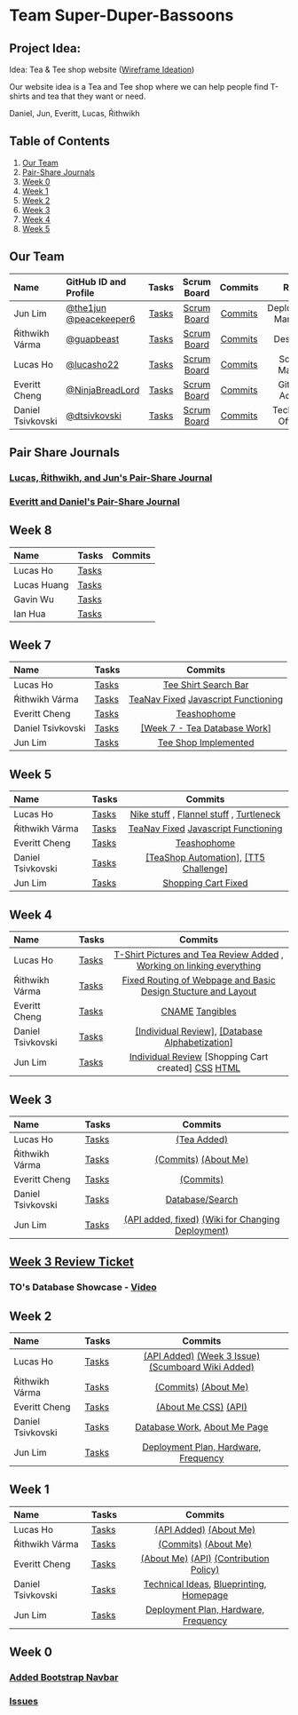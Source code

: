 # Team Super-Duper-Bassoons
## Project Idea: 
Idea: Tea & Tee shop website ([Wireframe Ideation](https://github.com/NinjaBreadLord/super-duper-bassoons/issues/10))

Our website idea is a Tea and Tee shop where we can help people find T-shirts and tea that they want or need.

Daniel, Jun, Everitt, Lucas, Ŕithwikh 

## Table of Contents

1. [Our Team](https://github.com/NinjaBreadLord/super-duper-bassoons/blob/main/README.md#our-team)
2. [Pair-Share Journals](https://github.com/NinjaBreadLord/super-duper-bassoons/blob/main/README.md#pair-share-journals)
3. [Week 0](https://github.com/NinjaBreadLord/super-duper-bassoons/blob/main/README.md#week-0)
4. [Week 1](https://github.com/NinjaBreadLord/super-duper-bassoons/blob/main/README.md#week-1)
5. [Week 2](https://github.com/NinjaBreadLord/super-duper-bassoons/blob/main/README.md#week-2)
6. [Week 3](https://github.com/NinjaBreadLord/super-duper-bassoons/blob/main/README.md#week-3)
7. [Week 4](https://github.com/NinjaBreadLord/super-duper-bassoons/blob/main/README.md#week-4)
8. [Week 5](https://github.com/NinjaBreadLord/super-duper-bassoons/blob/main/README.md#week-5)


## Our Team

| Name | GitHub ID and Profile | Tasks | Scrum Board | Commits | Role | 
|:-----|:----------------------|:-----:|:-----------:|:-------:|:-------:|
| Jun Lim | [@the1jun](https://github.com/the1jun) [@peacekeeper6](https://github.com/peacekeeper6)| [Tasks](https://github.com/NinjaBreadLord/super-duper-bassoons/issues/assigned/the1jun) |[Scrum Board](https://github.com/NinjaBreadLord/super-duper-bassoons/projects/1) | [Commits](https://github.com/NinjaBreadLord/super-duper-bassoons/commits?author=peacekeeper6) | Deployment Manager
| Ŕithwikh Várma| [@guapbeast](https://github.com/guapbeast) | [Tasks](https://github.com/NinjaBreadLord/super-duper-bassoons/issues/assigned/guapbeast) |[Scrum Board](https://github.com/NinjaBreadLord/super-duper-bassoons/projects/1) | [Commits](https://github.com/NinjaBreadLord/super-duper-bassoons/commits?author=guapbeast) | Designer
| Lucas Ho | [@lucasho22](https://github.com/lucasho22) | [Tasks](https://github.com/NinjaBreadLord/super-duper-bassoons/issues/assigned/lucasho22) |[Scrum Board](https://github.com/NinjaBreadLord/super-duper-bassoons/projects/1) |[Commits](https://github.com/NinjaBreadLord/super-duper-bassoons/commits?author=lucasho22) | Scrum Master
| Everitt Cheng | [@NinjaBreadLord](https://github.com/NinjaBreadLord) | [Tasks](https://github.com/NinjaBreadLord/super-duper-bassoons/issues/assigned/NinjaBreadLord) |[Scrum Board](https://github.com/NinjaBreadLord/super-duper-bassoons/projects/1) |[Commits](https://github.com/NinjaBreadLord/super-duper-bassoons/commits?author=NinjaBreadLord)| GitHub Admin
| Daniel Tsivkovski | [@dtsivkovski](https://github.com/dtsivkovski) | [Tasks](https://github.com/NinjaBreadLord/super-duper-bassoons/issues/assigned/dtsivkovski) |[Scrum Board](https://github.com/NinjaBreadLord/super-duper-bassoons/projects/1?card_filter_query=assignee%3Adtsivkovski) |[Commits](https://github.com/NinjaBreadLord/super-duper-bassoons/commits?author=dtsivkovski) | Technical Officer 
## Pair Share Journals
### [Lucas, Ŕithwikh, and Jun's Pair-Share Journal](https://docs.google.com/document/d/1Mo2Scc3NmkeTiWN-pLBPexrsBTjY5X0mqlTHWC0ClTM/edit?usp=sharing)
### [Everitt and Daniel's Pair-Share Journal](https://docs.google.com/document/d/1PeEx1YdkPbe1ykQ0fboJnTnEJBK2chOiKaOZaK73VcM/edit#)

## Week 8

| Name | Tasks | Commits |
|:-----|:----------------------|:-----:|
| Lucas Ho | [Tasks](https://github.com/NinjaBreadLord/super-duper-bassoons/issues/53) | 
| Lucas Huang | [Tasks](https://github.com/NinjaBreadLord/super-duper-bassoons/issues/53) |
| Gavin Wu | [Tasks](https://github.com/NinjaBreadLord/super-duper-bassoons/issues/53)  | 
| Ian Hua | [Tasks](https://github.com/NinjaBreadLord/super-duper-bassoons/issues/53) | 

## Week 7

| Name | Tasks | Commits |
|:-----|:----------------------|:-----:|
| Lucas Ho | [Tasks](https://github.com/NinjaBreadLord/super-duper-bassoons/issues/51) | [Tee Shirt Search Bar](https://github.com/NinjaBreadLord/super-duper-bassoons/commit/51462fc0c2994aa6eedf29db70fce6839bcedaa8) 
| Ŕithwikh Várma | [Tasks](https://github.com/NinjaBreadLord/super-duper-bassoons/issues/51) | [TeaNav Fixed](https://github.com/NinjaBreadLord/super-duper-bassoons/commit/ca4e84cac8556953a12968fc380f3605226d9d54) [Javascript Functioning](https://github.com/NinjaBreadLord/super-duper-bassoons/commit/ab4cfa3d9d3651a3cf665847779505a5313a5fb2)
| Everitt Cheng | [Tasks](https://github.com/NinjaBreadLord/super-duper-bassoons/issues/51)  | [Teashophome](https://github.com/NinjaBreadLord/super-duper-bassoons/commit/b7f1b2b4606aee3c0d2cf5b8d0aee33747422558)
| Daniel Tsivkovski | [Tasks](https://github.com/NinjaBreadLord/super-duper-bassoons/issues/51) | [[Week 7 - Tea Database Work]](https://github.com/NinjaBreadLord/super-duper-bassoons/issues/50)
| Jun Lim | [Tasks](https://github.com/NinjaBreadLord/super-duper-bassoons/issues/51) | [Tee Shop Implemented](https://github.com/NinjaBreadLord/super-duper-bassoons/commit/1e65d423900bdd580822a7218e5c9ad2d50e8498)

## Week 5

| Name | Tasks | Commits |
|:-----|:----------------------|:-----:|
| Lucas Ho | [Tasks](https://github.com/NinjaBreadLord/super-duper-bassoons/issues/47) | [Nike stuff](https://github.com/NinjaBreadLord/super-duper-bassoons/commit/e492eb0672182c4c1ff8f0dc88b9cf524ff35041) , [Flannel stuff](https://github.com/NinjaBreadLord/super-duper-bassoons/commit/e7fedb6d391e2033830e6ed6712493fa0df702c8) , [Turtleneck](https://github.com/NinjaBreadLord/super-duper-bassoons/commit/d3b17f568ec5ba4f21144ddcbd30f21a4d0c1aa0)
| Ŕithwikh Várma | [Tasks](https://github.com/NinjaBreadLord/super-duper-bassoons/issues/47) | [TeaNav Fixed](https://github.com/NinjaBreadLord/super-duper-bassoons/commit/ca4e84cac8556953a12968fc380f3605226d9d54) [Javascript Functioning](https://github.com/NinjaBreadLord/super-duper-bassoons/commit/ab4cfa3d9d3651a3cf665847779505a5313a5fb2)
| Everitt Cheng | [Tasks](https://github.com/NinjaBreadLord/super-duper-bassoons/issues/47)  | [Teashophome](https://github.com/NinjaBreadLord/super-duper-bassoons/commit/b7f1b2b4606aee3c0d2cf5b8d0aee33747422558)
| Daniel Tsivkovski | [Tasks](https://github.com/NinjaBreadLord/super-duper-bassoons/issues/47) | [[TeaShop Automation]](https://github.com/NinjaBreadLord/super-duper-bassoons/issues/46), [[TT5 Challenge]](https://github.com/NinjaBreadLord/super-duper-bassoons/blob/main/techtalks/TT5/danielevenoddprime.py)
| Jun Lim | [Tasks](https://github.com/NinjaBreadLord/super-duper-bassoons/issues/47) | [Shopping Cart Fixed](https://github.com/NinjaBreadLord/super-duper-bassoons/commit/2f1ba71c05ca1a17607b8b60b811bef64b5fe65f)

## Week 4

| Name | Tasks | Commits |
|:-----|:----------------------|:-----:|
| Lucas Ho | [Tasks](https://github.com/NinjaBreadLord/super-duper-bassoons/issues/37) | [T-Shirt Pictures and Tea Review Added](https://github.com/NinjaBreadLord/super-duper-bassoons/commit/2f2830cb31efb9519be03566d3d787359c0a049a) , [Working on linking everything](https://github.com/NinjaBreadLord/super-duper-bassoons/commit/357ff70ce4064cc4f8e2d30e9a2a900724da73bf) |
| Ŕithwikh Várma | [Tasks](https://github.com/NinjaBreadLord/super-duper-bassoons/issues/37) | [Fixed Routing of Webpage and Basic Design Stucture and Layout](https://github.com/NinjaBreadLord/super-duper-bassoons/commit/b4734501484a34a68a57cac094ef4fc0eaf682a9)
| Everitt Cheng | [Tasks](https://github.com/NinjaBreadLord/super-duper-bassoons/issues/37)  | [CNAME](https://github.com/NinjaBreadLord/super-duper-bassoons/commit/ff2b0e8890e4a8d7c90e3ad85cda8aea411a8c75) [Tangibles](https://github.com/NinjaBreadLord/super-duper-bassoons/commit/f17c8327432527ed7b0bd8c5f7431da268987b4b) |
| Daniel Tsivkovski | [Tasks](https://github.com/NinjaBreadLord/super-duper-bassoons/issues/37) | [[Individual Review]](https://github.com/NinjaBreadLord/super-duper-bassoons/issues/39), [[Database Alphabetization]](https://github.com/NinjaBreadLord/super-duper-bassoons/issues/38) |
| Jun Lim | [Tasks](https://github.com/NinjaBreadLord/super-duper-bassoons/issues/37) | [Individual Review](https://github.com/NinjaBreadLord/super-duper-bassoons/issues/44) [Shopping Cart created] [CSS](https://github.com/NinjaBreadLord/super-duper-bassoons/commit/2d2d9ec9005552f4659eff23466159d89fefa4f4) [HTML](https://github.com/NinjaBreadLord/super-duper-bassoons/commit/e3ad9e571e7d95428ba1d44c87058dfe3527a31c)

## Week 3

| Name | Tasks | Commits |
|:-----|:----------------------|:-----:|
| Lucas Ho | [Tasks](https://github.com/NinjaBreadLord/super-duper-bassoons/issues/30) | [(Tea Added)](https://github.com/NinjaBreadLord/super-duper-bassoons/commit/1274863fc8aebb3e09462922995d490af760b93e) |
| Ŕithwikh Várma | [Tasks](https://github.com/NinjaBreadLord/super-duper-bassoons/issues/30) | [(Commits)]() [(About Me)]() |
| Everitt Cheng | [Tasks](https://github.com/NinjaBreadLord/super-duper-bassoons/issues/30)  | [(Commits)](https://github.com/NinjaBreadLord/super-duper-bassoons/commit/75cb9698d269f4a1059e88845f5d5444d753bb0c)
| Daniel Tsivkovski | [Tasks](https://github.com/NinjaBreadLord/super-duper-bassoons/issues/30) | [Database/Search](https://github.com/NinjaBreadLord/super-duper-bassoons/issues/16) | 
| Jun Lim | [Tasks](https://github.com/NinjaBreadLord/super-duper-bassoons/issues/30) | [(API added, fixed)](https://github.com/NinjaBreadLord/super-duper-bassoons/commit/b6e1db4a1300c04cfee47fbe4dc8a14855c245da) [(Wiki for Changing Deployment)](https://github.com/NinjaBreadLord/super-duper-bassoons/wiki/Deployment-Changes)

## [Week 3 Review Ticket](https://github.com/NinjaBreadLord/super-duper-bassoons/issues/36) ##

### TO's Database Showcase - [Video](https://youtu.be/AwvhSIHtR_k)

## Week 2

| Name | Tasks | Commits |
|:-----|:----------------------|:-----:|
| Lucas Ho | [Tasks](https://github.com/NinjaBreadLord/super-duper-bassoons/issues/29) | [(API Added)](https://github.com/NinjaBreadLord/super-duper-bassoons/commit/f9adb3d283d4ce5335e55cffdef32c545a907349) [(Week 3 Issue)](https://github.com/NinjaBreadLord/super-duper-bassoons/issues/30) [(Scumboard Wiki Added)](https://github.com/NinjaBreadLord/super-duper-bassoons/wiki/Policies)
| Ŕithwikh Várma | [Tasks](https://github.com/NinjaBreadLord/super-duper-bassoons/issues/29) | [(Commits)]() [(About Me)]()
| Everitt Cheng | [Tasks](https://github.com/NinjaBreadLord/super-duper-bassoons/issues/29) | [(About Me CSS)](https://github.com/NinjaBreadLord/super-duper-bassoons/commit/ade72f71fb7aa00310a0483e9bd9953d2954c69e) [(API)](https://github.com/NinjaBreadLord/super-duper-bassoons/commit/6b01710e604764fa5075a2116a362b505437efd1)
| Daniel Tsivkovski | [Tasks](https://github.com/NinjaBreadLord/super-duper-bassoons/issues/29) | [Database Work](https://github.com/NinjaBreadLord/super-duper-bassoons/issues/16), [About Me Page](https://github.com/NinjaBreadLord/super-duper-bassoons/commit/b657206d8b921409aa8e5813b378c347bed865bb#diff-a7e790a1e1a021c8902b4a6d1e541015d29cd110a222e0cfcd6abaed6edd25a3) |
| Jun Lim | [Tasks](https://github.com/NinjaBreadLord/super-duper-bassoons/issues/29) | [Deployment Plan, Hardware, Frequency]()

## Week 1

| Name | Tasks | Commits |
|:-----|:----------------------|:-----:|
| Lucas Ho | [Tasks](https://github.com/NinjaBreadLord/super-duper-bassoons/issues/12) | [(API Added)](https://github.com/NinjaBreadLord/super-duper-bassoons/commit/f9adb3d283d4ce5335e55cffdef32c545a907349) [(About Me)](https://github.com/NinjaBreadLord/super-duper-bassoons/commit/c9cf04ae0e95003f23eb979579e476ae124e9e14)
| Ŕithwikh Várma | [Tasks](https://github.com/NinjaBreadLord/super-duper-bassoons/issues/12) | [(Commits)](https://github.com/NinjaBreadLord/super-duper-bassoons/commit/a2101b03ab5bb914c35902a4170890920d709b3b) [(About Me)](https://github.com/NinjaBreadLord/super-duper-bassoons/commit/47f2ff9965e13947720e41f3a14961caaca88bf7)
| Everitt Cheng | [Tasks](https://github.com/NinjaBreadLord/super-duper-bassoons/issues/12) | [(About Me)](https://github.com/NinjaBreadLord/super-duper-bassoons/commit/a24cba90f7f80978ddde601bc793ac94cce97761) [(API)](https://github.com/NinjaBreadLord/super-duper-bassoons/commit/87ff1723c80cc33895f7d8c0df7bb05efc45d97c) [(Contribution Policy)](https://github.com/NinjaBreadLord/super-duper-bassoons/wiki/Policies#contribution-policy)
| Daniel Tsivkovski | [Tasks](https://github.com/NinjaBreadLord/super-duper-bassoons/issues/12) | [Technical Ideas](https://github.com/NinjaBreadLord/super-duper-bassoons/issues/14), [Blueprinting](https://github.com/NinjaBreadLord/super-duper-bassoons/issues/11), [Homepage](https://github.com/NinjaBreadLord/super-duper-bassoons/issues/9) |
| Jun Lim | [Tasks](https://github.com/NinjaBreadLord/super-duper-bassoons/issues/12) | [Deployment Plan, Hardware, Frequency](https://github.com/NinjaBreadLord/super-duper-bassoons/wiki/Deployment-Plan)

## Week 0
### [Added Bootstrap Navbar](https://github.com/NinjaBreadLord/super-duper-bassoons/issues/2)
### [Issues](https://github.com/NinjaBreadLord/super-duper-bassoons/issues)
